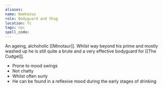 ```yaml
---
aliases:
name: Namhazuu
role: Bodyguard and thug
location: fc
tags: npc
spell_code:
---
```


An ageing, alchoholic [[Minotaur]].  Whilst way beyond his prime and mostly washed up he is still quite a brute and a very effective bodyguard for [[The Cudgel]].

- Prone to mood swings
- Not chatty
- Whilst often surly
- He can be found in a reflexive mood during the early stages of drinking